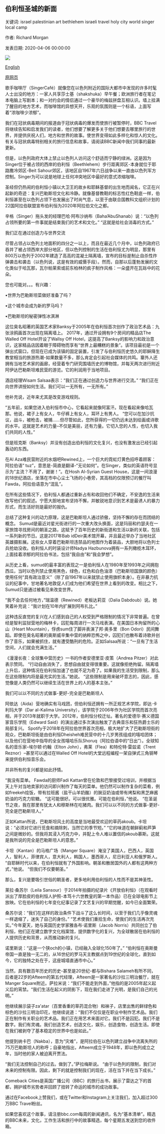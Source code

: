 ## 伯利恒圣城的新面

关键词: israel palestinian art bethlehem israeli travel holy city world singer local camp

作者: Richard Morgan

发表日期: 2020-04-06 00:00:00

![](https://ichef.bbci.co.uk/wwfeatures/live/624_351/images/live/p0/88/rg/p088rgl6.jpg)

[English](A%20new%20side%20to%20the%20holy%20city%20of%20Bethlehem.md)

[原网页](https://www.bbc.com/travel/story/20200406-a-new-side-to-the-holy-city-of-bethlehem)

歌手咖啡厅（SingerCafé）就像您在以色列附近的国际大都市中发现的许多时髦人士出没的地方：一家人共享莎士基（shakshuka）早午餐；欧洲旅行者在笔记本电脑上写剧本；和一对约会的情侣通过一个豪华的梅兹拼盘互相认识。墙上挂满了醒目的地方艺术，而咖啡馆的异想天开，乐观的氛围则是一个标语，上面写着“浓咖啡少浓郁”。

我们在冠状病毒期间的报道由于冠状病毒的爆发而使旅行被暂停时，BBC Travel将继续告知和启发我们的读者，他们想要了解更多关于他们想要去哪里旅行的世界，并提供庆祝人们，地方和世界的故事。使世界变得如此多样化和惊人的文化。有关与冠状病毒特别相关的旅行信息和故事，请阅读BBC新闻中我们同事的最新更新。

但是，以色列政府大体上禁止以色列人访问这个舒适而宁静的绿洲。这是因为Singer位于被占领的西岸的伯利恒（Beethlehem）步行距离郊区-本身就位于耶路撒冷郊区-Beit Sahour郊区，该地区自1967年六日战争以来一直由以色列军方控制。Singer为可以说是地球上任何冲突地区中最好的意式浓缩咖啡。

圣经但仍热闹的伯利恒小镇以大卫王的故乡和耶稣基督的出生地而闻名，它正在兴起新的奇迹：复兴巴勒斯坦文化和冷静。就像基督教鞋的标志性红色鞋底一样，伯利恒甚至在以色列占领下也发展出了时尚气息，以至于由联合国教科文组织计划的22国阿拉伯联盟宣布伯利恒为2020年阿拉伯文化之都。

辛格（Singer）拖头发的经理巴哈·阿布沙纳布（Baha’AbuShanab）说：“以色列占领所要的第一件事就是结束我们的艺术和文化。” “这就是给社会消毒的方式。”

我们正在通过创造力与世界交流

尽管占领占以色列土地面积的四分之一以上，而且在最近几个月中，以色列政府已吞并了被占领西岸大部分地区，但以色列控制的生活在伯利恒尤为明显，那里有800万以色列于2002年建造了高高的混凝土隔离墙，宣布的目标是制止自杀性炸弹袭击和袭击（以色列说，这是有效的威慑手段）。然而，自那以后蓬勃发展的文化类似于哈瓦那，瓦尔帕莱索或前东柏林的疯子制作风格：一朵盛开在瓦砾中的花朵。

您也可能对。。。有兴趣：

•世界为巴勒斯坦菜做好准备了吗？

•这个城市会成为新的罗马吗？

•巴勒斯坦的秘密弹性冰淇淋

这位臭名昭著的英国艺术家Banksy于2005年在伯利恒首次创作了政治艺术品：九张涂鸦画首次出现在隔离墙上。 2017年，通过开设拥有9个房间的精品店The Walled Off Hotel开设了Wallsy Off Hotel，这提高了Banksy的影响力和政治意识，这家精品店因着眼于障碍物而享有“世界上最糟糕的景象”。该项目最初是一个弹出式窗口，但现在已成为该镇的固定装置，引发了与伯利恒历史悠久的耶稣降生教堂相当的旅游热潮-如果数量不多，那么肯定会引起社会媒体的共鸣。寨外人还拥有当地艺术家的画廊，经营着专门研究围墙历史的博物馆，并每天两次进行附近阿伊达巴勒斯坦难民营的游览。它的利润用于当地项目。

酒店经理Wisam Salsaa表示：“我们正在通过创造力与世界进行交流。” “我们正在向世界讲授如何生活。我们可以一无所有，一无所有。”

他补充说，近年来尤其是改变游戏规则。

“五年前，如果您进入伯利恒市中心，它看起来就像阿富汗。现在看起来像哈瓦那。他说，裙子上有女人，牛仔裤上有女人，耳环上有男人。 “您可以在加沙抗议，战斗，被枪击，被捕……但尽管如此，您所获得的一切仍远未达到绘画或诗歌的水平。这就是艺术的力量–不仅是美丽，还有力量。它切入您的人性，也切入我们共同的人性。”

但是班克斯（Banksy）并没有创造出伯利恒的文化复兴，也没有激发出已经引起轰动的东西。

在Al Aza难民营附近的水烟吧Rewined上，一个巨大的霓虹灯黄色招呼着顾客：阿拉伯语“ tuz”，意思是-简直是翻译-“无论如何”。在Singer，类似的英语符号显示为“主流？不用了，谢谢！”。在Hosh Al-Syrian Guest House，这是一间浪漫的18世纪酒店，坐落在市中心尘土飞扬的小巷旁，其高档的仅限预订的餐厅叫Fawda，阿拉伯语意为“混乱”。

在所有这些情况下，伯利恒人都通过重新占有和收回他们不确定，不安逸的生活来改写他们的叙述。宁愿大胆地宣布坚持不懈，并敏锐地意识到艺术是最诱人的暴力形式，而生活好则是最好的报仇。

总结了这种复兴的动力原理，这是巴勒斯坦人通过骄傲，坚持不懈的存在而团结的概念。 Sumud是最近对星光街进行的一次重大改头换面，这是玛丽和约瑟夫在一家旅馆寻找房间的朝圣之路，这赋予了百年历史的新街道和生活以新的关联，包括一系列新的节日。这是2017年Bab idDeir美术馆开幕，并且最近举办了当地社区英雄摄影展。这些女人穿着巴勒斯坦违禁品的地图作为着装品，大胆地将以色列士兵抢劫没收。伯利恒人的时装设计师Nadya Hazbunova拥有一系列橄榄木耳环，上面挂着浓郁的阿拉伯书法，包括“我自由”和“我会梦想”。

从历史上看，sumud的最丰富的表现之一是伯利恒人在1980年至1993年之间拥抱西瓜，当时以色列禁止使用黑色，绿色，红色和白色油漆（巴勒斯坦国旗的颜色）使用任何“具有政治意义”（除了自1967年以来就禁止使用旗帜本身）。在非暴力抗议的纪事中，甘地著名地敦促人们成为他们希望在世界上看到的改变。相比之下，Sumud只是通过被看见来改变世界。

“我不会去任何地方，”瑞温德（Rewined）老板达莉亚（Dalia Dabdoub）说。她笑着补充说：“我计划在10年内扩展到​​阿布扎比。”

这种违反直觉的复兴在人们感到自己的人权受到严格限制的情况下非常普遍。在曾经是智利监狱营地的梅林卡，囚犯每周进行一次马戏表演。在美国日本拘留所的心山（Heart Mountain），俘虏sum住了脚并表演了邦·奥多里（Bon Odori）民间舞蹈。即使在臭名昭著的奥斯威辛集中营的纳粹恐怖之中，囚犯们也散布着诗歌并创作了音乐，如果被抓住，就有遭受酷刑的危险。正如Salsaa所说：“一旦有了生活空间，人们就会充满生活。”

《漫漫长夜：全球集中营历史》一书的作者安德里亚·皮策（Andrea Pitzer）对此表示赞同。 “行动自由消失了，思想自由就变得很重要。这就像拒绝拘留。隔离墙上升后，这种情况在伯利恒加速了也就不足为奇了。如果我的生活受到限制，那么在这些限制内将是最充实的生活。”她说。 “这些限制是用来破坏意志的，因此，感觉像是人类仍然可以继续生活在世界上的人的基本主张。”

我们可以以不同的方式做事-更好-完全是巴勒斯坦人

阿依达（Aida）营地确实有马戏团，但伯利恒还拥有一所正规艺术学院，即达·卡利玛大学（Dar al-Kalima University），该学院于2006年作为社区学院而首次亮相，并于2013年就职于大学。2012年，伯利恒分校迁址。著名的爱德华·赛义德国家音乐学院（Edward Said）的演出通过多次演出触发了古典音乐和狂热爵士乐的局部复兴。 Spotify于2018年在阿拉伯世界首次亮相，极大地扩大了巴勒斯坦街的观众，巴勒斯坦街是由伯利恒Dheisheh难民营中的十几岁男孩组成的嘻哈团体；以及他们在营地中指导的全女孩嘻哈乐队Shoruq（阿拉伯语中的“日出”）。全球知名的音乐家–埃尔顿·约翰（Elton John），弗莱（Flea）和特伦特·雷兹诺（Trent Reznor）–甚至可以通过在Walled Off Hotel的大堂远程编程一架自弹式三角钢琴来提供伯利恒音乐会。

并非所有的复兴都是如此抒情。

“我没有菜单。 Fawda的厨师Fadi Kattan曾在伦敦和巴黎接受过培训，并根据当天上午对当地卖家的访问即兴制作了每天的菜单。他仍然可以制作复杂的菜肴，例如freekeh烩饭，带有拉班酱（盐干山羊奶酪）的豌豆奶油或带有烤梨和黑芝麻酱奶油的巧克力软糖。 “这可能很好。可以很优雅。可能在伯利恒，”他说。 “在圣诞节之夜，我在那里有犹太人和穆斯林在吃猪肉。我们可以以不同的方式做事-更好-完全是巴勒斯坦人。”

正如Kattan所说，巴勒斯坦风土的高度是当地最受欢迎的草药akoub。卡坦说：“必须对它进行觅食和摘除刺，当然它的季节短。” “它的味道在朝鲜蓟和芦笋之间是微妙的。但我将其浸入巧克力中，并配上令人难以置信的akoub慕斯。这就是我所说的完全是巴勒斯坦人的意思。”

卡坦（Kantan）的马格广场（Manger Square）淹没了美国人，巴西人，英国人，智利人，菲律宾人，意大利人，韩国人，墨西哥人，尼日利亚人和俄罗斯人。 “自耶稣时代以来，在伯利恒就有了外国影响。朝圣和散居国外的人都有这两种方式，”他说。 “但我们不仅要朝圣。”

那么，复兴是要吸引世俗的朝圣者，更多地利用伯利恒的人性而不是其神圣性。

莱拉·桑苏尔（Leila Sansour）于2014年拍摄的纪录片《开放伯利恒》（在观看时派出了厚脸皮的伯利恒人护照-本笃十六世教皇的第一本作品）已在全球电影节上放映。它在伯利恒的七年变化纪事记录了文艺复兴的早期觉醒，如今已全面繁荣。

桑苏尔说：“我们在这样的政治条件下战斗了这么长时间，以至于我们几乎像灵魂一样退缩了，迷失了自己的身份。” “艺术使我们重拾生命，使我们的生活再次充实。”今年夏天，她与英国历史学家雅各布·诺里斯（Jacob Norris）共同创立了伯利恒，他们正在建立数字文化档案馆，提供数字化的复兴，为全球散居在伯利恒的人提供历史和背景，从而推动新的复兴。

诺里斯说：“这是一个狭och的小镇，已经融入全球化150年了。” “伯利恒在奥斯曼帝国一直是独一无二的，从16世纪的罗马天主教据点到19世纪的全球化，直到如今，它的独特之处在于，这座城墙直通市中心。”

当然，具有数百年历史的历史-甚至是20世纪-都与Bishara Salameh有所不同，后者是22岁的Afteem的第五代经理，Afteem是一家著名的沙拉三明治餐厅，就在Manger Square附近。萨拉米说：“我们不能走到外面，”他指的是2005年起义起义后的宵禁。“我们生活在起义的阴影下，现在我们走进了光明，是我们自己的光明。”

他继续展示袋子za'atar（百里香重的草药混合物）和袜子，店里出售的鲜绿色和棕色的沙拉三明治印花，他继续说道：“我们不仅仅是在职业中制作艺术品。我们正在制作有关职业的艺术品。我们正在用艺术来面对它。我们不是囚犯。我们不是数字。我们有灵魂。我们创造艺术，创造文化，娱乐，创造食物，创造生活。即使在我们被剥夺了基本稳定的世界中也是如此。”

他提到纳卡巴（Nakba），意为“灾难”，是阿拉伯在以色列建立战争中流离失所的75万巴勒斯坦人的称呼；自豪地指出，Afteem成立于1948年，即以色列成立之年，当时他的家人被迫离开贾法。

“我们无法控制自己的过去。做到了。”萨拉梅斯说。 “由于以色列的限制，我们对未来的控制有限。因此，剩下的就是控制我们的现在，活在当下并在当下成长。”

Comeback Cities是英国广播公司（BBC）的旅行丛书，展示了雷达之下的首都，拥护城市劣势者并回顾了扭转了命运的城市的成功故事。

通过在Facebook上赞我们，或在Twitter和Instagram上关注我们，加入超过300万BBC Travel粉丝。

如果您喜欢这个故事，请注册bbc.com每周的新闻通讯，名为“基本清单”。精选的BBC未来，文化，工作生活和旅行中的故事精选，每个星期五发送到您的收件箱。